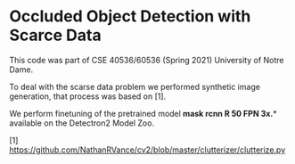 # Occluded Object Detection with Scarce Data

This code was part of CSE 40536/60536 (Spring 2021) University of Notre Dame. 

To deal with the scarse data problem we performed synthetic image generation, that process was based on [1].

We perform finetuning of the pretrained model **mask rcnn R 50 FPN 3x.*** available on the Detectron2 Model Zoo.

[1] https://github.com/NathanRVance/cv2/blob/master/clutterizer/clutterize.py
